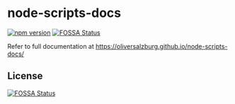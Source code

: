 # node-scripts-docs

[![npm version](https://img.shields.io/npm/v/node-scripts-docs)](https://www.npmjs.com/package/node-scripts-docs)
[![FOSSA Status](https://app.fossa.com/api/projects/git%2Bgithub.com%2Foliversalzburg%2Fnode-scripts-docs.svg?type=shield)](https://app.fossa.com/projects/git%2Bgithub.com%2Foliversalzburg%2Fnode-scripts-docs?ref=badge_shield)

Refer to full documentation at https://oliversalzburg.github.io/node-scripts-docs/


## License
[![FOSSA Status](https://app.fossa.com/api/projects/git%2Bgithub.com%2Foliversalzburg%2Fnode-scripts-docs.svg?type=large)](https://app.fossa.com/projects/git%2Bgithub.com%2Foliversalzburg%2Fnode-scripts-docs?ref=badge_large)